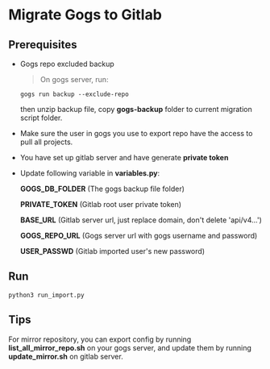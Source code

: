 # Migrate Gogs to Gitlab

## Prerequisites
+ Gogs repo excluded backup

  > On gogs server, run:
  ```shell
  gogs run backup --exclude-repo
  ```
  then unzip backup file, copy **gogs-backup** folder to current migration script folder.

+ Make sure the user in gogs you use to export repo have the access to pull all projects.

+ You have set up gitlab server and have generate **private token**

+ Update following variable in **variables.py**:

  **GOGS_DB_FOLDER** (The gogs backup file folder)
  
  **PRIVATE_TOKEN** (Gitlab root user private token)
  
  **BASE_URL** (Gitlab server url, just replace domain, don't delete 'api/v4...')
  
  **GOGS_REPO_URL** (Gogs server url with gogs username and password)
  
  **USER_PASSWD** (Gitlab imported user's new password)

## Run

```shell
python3 run_import.py
```

## Tips

For mirror repository, you can export config by running **list_all_mirror_repo.sh** on your gogs server, and update them by running **update_mirror.sh** on gitlab server.
